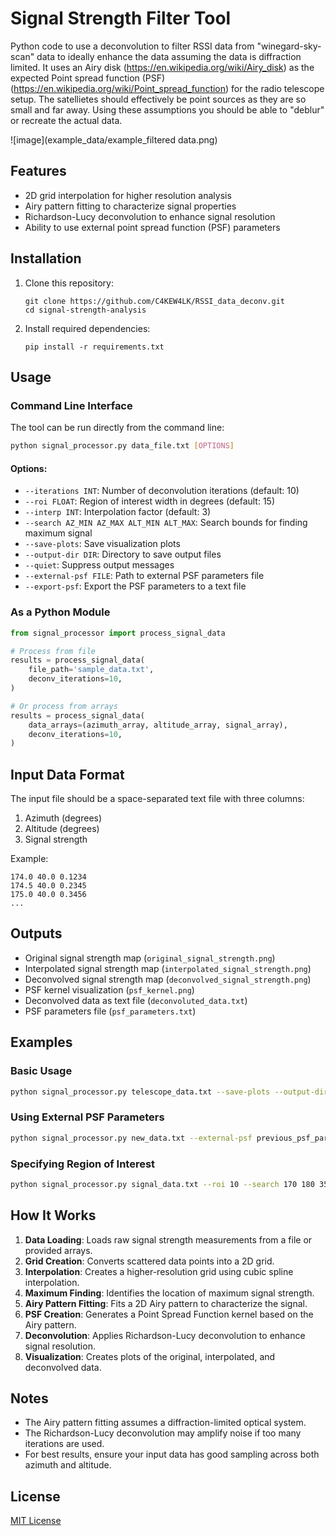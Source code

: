 # Signal Strength Filter Tool

Python code to use a deconvolution to filter RSSI data from "winegard-sky-scan" data to ideally enhance the data assuming the data is diffraction limited. It uses an Airy disk (https://en.wikipedia.org/wiki/Airy_disk) as the expected Point spread function (PSF) (https://en.wikipedia.org/wiki/Point_spread_function) for the radio telescope setup. The satellietes should effectively be point sources as they are so small and far away. Using these assumptions you should be able to "deblur" or recreate the actual data.


![image](example_data/example_filtered data.png)

## Features

- 2D grid interpolation for higher resolution analysis
- Airy pattern fitting to characterize signal properties
- Richardson-Lucy deconvolution to enhance signal resolution
- Ability to use external point spread function (PSF) parameters

## Installation

1. Clone this repository:
   ```
   git clone https://github.com/C4KEW4LK/RSSI_data_deconv.git
   cd signal-strength-analysis
   ```

2. Install required dependencies:
   ```
   pip install -r requirements.txt
   ```

## Usage

### Command Line Interface

The tool can be run directly from the command line:

```bash
python signal_processor.py data_file.txt [OPTIONS]
```

#### Options:

- `--iterations INT`: Number of deconvolution iterations (default: 10)
- `--roi FLOAT`: Region of interest width in degrees (default: 15)
- `--interp INT`: Interpolation factor (default: 3)
- `--search AZ_MIN AZ_MAX ALT_MIN ALT_MAX`: Search bounds for finding maximum signal
- `--save-plots`: Save visualization plots
- `--output-dir DIR`: Directory to save output files
- `--quiet`: Suppress output messages
- `--external-psf FILE`: Path to external PSF parameters file
- `--export-psf`: Export the PSF parameters to a text file

### As a Python Module

```python
from signal_processor import process_signal_data

# Process from file
results = process_signal_data(
    file_path='sample_data.txt', 
    deconv_iterations=10, 
)

# Or process from arrays
results = process_signal_data(
    data_arrays=(azimuth_array, altitude_array, signal_array),
    deconv_iterations=10, 
)
```

## Input Data Format

The input file should be a space-separated text file with three columns:
1. Azimuth (degrees)
2. Altitude (degrees)
3. Signal strength

Example:
```
174.0 40.0 0.1234
174.5 40.0 0.2345
175.0 40.0 0.3456
...
```

## Outputs

- Original signal strength map (`original_signal_strength.png`)
- Interpolated signal strength map (`interpolated_signal_strength.png`)
- Deconvolved signal strength map (`deconvolved_signal_strength.png`)
- PSF kernel visualization (`psf_kernel.png`)
- Deconvolved data as text file (`deconvoluted_data.txt`)
- PSF parameters file (`psf_parameters.txt`)

## Examples

### Basic Usage

```bash
python signal_processor.py telescope_data.txt --save-plots --output-dir results
```

### Using External PSF Parameters

```bash
python signal_processor.py new_data.txt --external-psf previous_psf_parameters.txt
```

### Specifying Region of Interest

```bash
python signal_processor.py signal_data.txt --roi 10 --search 170 180 35 45
```

## How It Works

1. **Data Loading**: Loads raw signal strength measurements from a file or provided arrays.
2. **Grid Creation**: Converts scattered data points into a 2D grid.
3. **Interpolation**: Creates a higher-resolution grid using cubic spline interpolation.
4. **Maximum Finding**: Identifies the location of maximum signal strength.
5. **Airy Pattern Fitting**: Fits a 2D Airy pattern to characterize the signal.
6. **PSF Creation**: Generates a Point Spread Function kernel based on the Airy pattern.
7. **Deconvolution**: Applies Richardson-Lucy deconvolution to enhance signal resolution.
8. **Visualization**: Creates plots of the original, interpolated, and deconvolved data.

## Notes

- The Airy pattern fitting assumes a diffraction-limited optical system.
- The Richardson-Lucy deconvolution may amplify noise if too many iterations are used.
- For best results, ensure your input data has good sampling across both azimuth and altitude.

## License

[MIT License](LICENSE)
